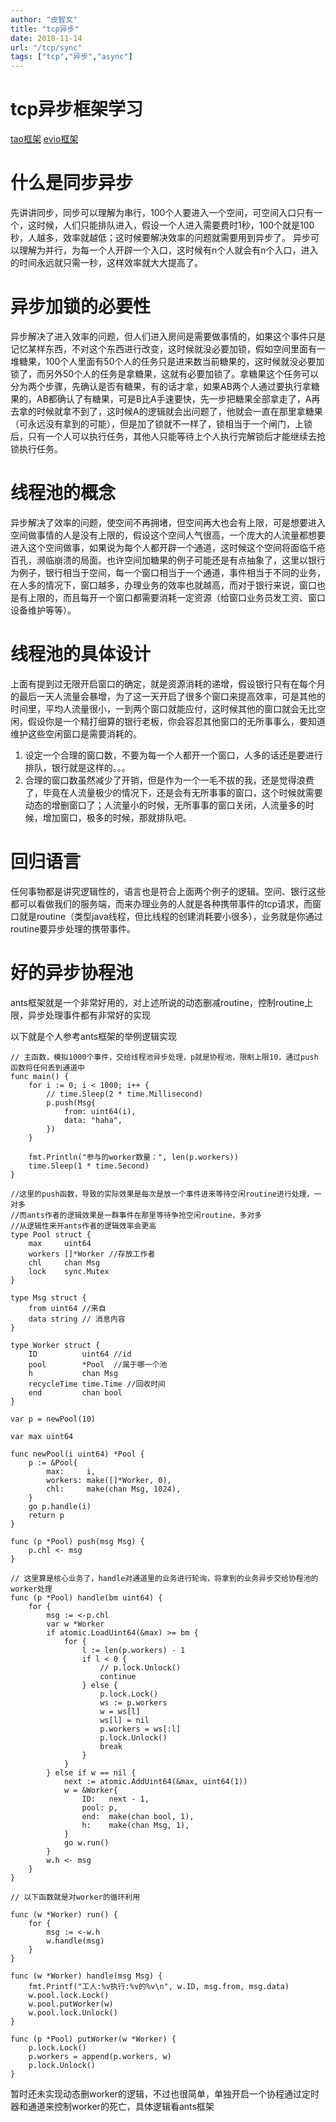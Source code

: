 ```yaml
---
author: "皮智文"
title: "tcp异步"
date: 2018-11-14
url: "/tcp/sync"
tags: ["tcp","异步","async"]
---
```


# tcp异步框架学习
[tao框架](https://github.com/leesper/tao)
[evio框架](https://github.com/tidwall/evio)

# 什么是同步异步

先讲讲同步，同步可以理解为串行，100个人要进入一个空间，可空间入口只有一个，这时候，人们只能排队进入，假设一个人进入需要费时1秒，100个就是100秒，人越多，效率就越低；这时候要解决效率的问题就需要用到异步了。
异步可以理解为并行，为每一个人开辟一个入口，这时候有n个人就会有n个入口，进入的时间永远就只需一秒，这样效率就大大提高了。

# 异步加锁的必要性

异步解决了进入效率的问题，但人们进入房间是需要做事情的，如果这个事件只是记忆某样东西，不对这个东西进行改变，这时候就没必要加锁，假如空间里面有一堆糖果，100个人里面有50个人的任务只是进来数当前糖果的，这时候就没必要加锁了，而另外50个人的任务是拿糖果，这就有必要加锁了。拿糖果这个任务可以分为两个步骤，先确认是否有糖果，有的话才拿，如果AB两个人通过要执行拿糖果的，AB都确认了有糖果，可是B比A手速要快，先一步把糖果全部拿走了，A再去拿的时候就拿不到了，这时候A的逻辑就会出问题了，他就会一直在那里拿糖果（可永远没有拿到的可能），但是加了锁就不一样了，锁相当于一个闸门，上锁后，只有一个人可以执行任务，其他人只能等待上个人执行完解锁后才能继续去抢锁执行任务。

# 线程池的概念

异步解决了效率的问题，使空间不再拥堵，但空间再大也会有上限，可是想要进入空间做事情的人是没有上限的，假设这个空间人气很高，一个庞大的人流量都想要进入这个空间做事，如果说为每个人都开辟一个通道，这时候这个空间将面临千疮百孔，濒临崩溃的局面。也许空间加糖果的例子可能还是有点抽象了，这里以银行为例子，银行相当于空间，每一个窗口相当于一个通道，事件相当于不同的业务，在人多的情况下，窗口越多，办理业务的效率也就越高，而对于银行来说，窗口也是有上限的，而且每开一个窗口都需要消耗一定资源（给窗口业务员发工资、窗口设备维护等等）。

# 线程池的具体设计

上面有提到过无限开启窗口的确定，就是资源消耗的递增，假设银行只有在每个月的最后一天人流量会暴增，为了这一天开启了很多个窗口来提高效率，可是其他的时间里，平均人流量很小，一到两个窗口就能应付，这时候其他的窗口就会无比空闲，假设你是一个精打细算的银行老板，你会容忍其他窗口的无所事事么，要知道维护这些空闲窗口是需要消耗的。
1. 设定一个合理的窗口数，不要为每一个人都开一个窗口，人多的话还是要进行排队，银行就是这样的。。。
2. 合理的窗口数虽然减少了开销，但是作为一个一毛不拔的我，还是觉得浪费了，毕竟在人流量极少的情况下，还是会有无所事事的窗口，这个时候就需要动态的增删窗口了；人流量小的时候，无所事事的窗口关闭，人流量多的时候，增加窗口，极多的时候，那就排队吧。

# 回归语言

任何事物都是讲究逻辑性的，语言也是符合上面两个例子的逻辑。空间、银行这些都可以看做我们的服务端，而来办理业务的人就是各种携带事件的tcp请求，而窗口就是routine（类型java线程，但比线程的创建消耗要小很多），业务就是你通过routine要异步处理的携带事件。

# 好的异步协程池

ants框架就是一个非常好用的，对上述所说的动态删减routine，控制routine上限，异步处理事件都有非常好的实现

以下就是个人参考ants框架的举例逻辑实现

~~~
// 主函数，模拟1000个事件，交给线程池异步处理，p就是协程池，限制上限10，通过push函数将任何丢到通道中
func main() {
	for i := 0; i < 1000; i++ {
		// time.Sleep(2 * time.Millisecond)
		p.push(Msg{
			from: uint64(i),
			data: "haha",
		})
	}

	fmt.Println("参与的worker数量：", len(p.workers))
	time.Sleep(1 * time.Second)
}
~~~

~~~
//这里的push函数，导致的实际效果是每次是放一个事件进来等待空闲routine进行处理，一对多
//而ants作者的逻辑效果是一群事件在那里等待争抢空闲routine，多对多
//从逻辑性来开ants作者的逻辑效率会更高
type Pool struct {
	max     uint64
	workers []*Worker //存放工作者
	chl     chan Msg
	lock    sync.Mutex
}

type Msg struct {
	from uint64 //来自
	data string // 消息内容
}

type Worker struct {
	ID          uint64 //id
	pool        *Pool  //属于哪一个池
	h           chan Msg
	recycleTime time.Time //回收时间
	end         chan bool
}

var p = newPool(10)

var max uint64

func newPool(i uint64) *Pool {
	p := &Pool{
		max:     i,
		workers: make([]*Worker, 0),
		chl:     make(chan Msg, 1024),
	}
	go p.handle(i)
	return p
}

func (p *Pool) push(msg Msg) {
	p.chl <- msg
}
~~~


~~~
// 这里算是核心业务了，handle对通道里的业务进行轮询，将拿到的业务异步交给协程池的worker处理
func (p *Pool) handle(bm uint64) {
	for {
		msg := <-p.chl
		var w *Worker
		if atomic.LoadUint64(&max) >= bm {
			for {
				l := len(p.workers) - 1
				if l < 0 {
					// p.lock.Unlock()
					continue
				} else {
					p.lock.Lock()
					ws := p.workers
					w = ws[l]
					ws[l] = nil
					p.workers = ws[:l]
					p.lock.Unlock()
					break
				}
			}
		} else if w == nil {
			next := atomic.AddUint64(&max, uint64(1))
			w = &Worker{
				ID:   next - 1,
				pool: p,
				end:  make(chan bool, 1),
				h:    make(chan Msg, 1),
			}
			go w.run()
		}
		w.h <- msg
	}
}

// 以下函数就是对worker的循环利用

func (w *Worker) run() {
	for {
		msg := <-w.h
		w.handle(msg)
	}
}

func (w *Worker) handle(msg Msg) {
	fmt.Printf("工人:%v执行:%v的%v\n", w.ID, msg.from, msg.data)
	w.pool.lock.Lock()
	w.pool.putWorker(w)
	w.pool.lock.Unlock()
}

func (p *Pool) putWorker(w *Worker) {
	p.lock.Lock()
	p.workers = append(p.workers, w)
	p.lock.Unlock()
}

~~~

暂时还未实现动态删worker的逻辑，不过也很简单，单独开启一个协程通过定时器和通道来控制worker的死亡，具体逻辑看ants框架
